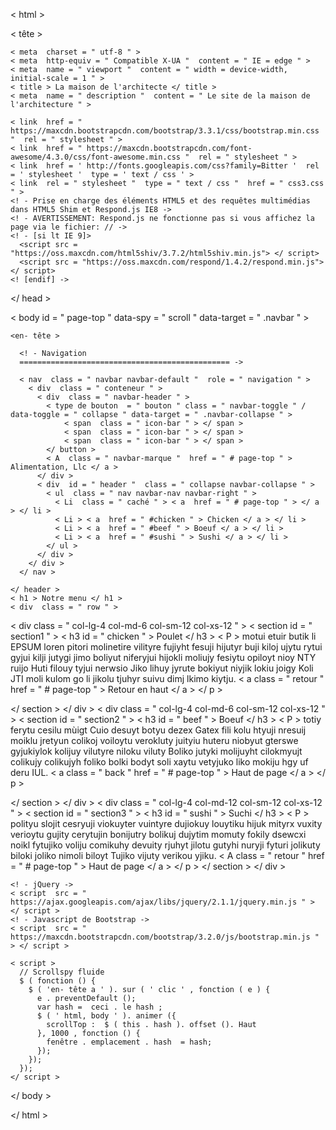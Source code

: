 < html >

  < tête >

    < meta  charset = " utf-8 " >
    < meta  http-equiv = " Compatible X-UA "  content = " IE = edge " >
    < meta  name = " viewport "  content = " width = device-width, initial-scale = 1 " >
    < title > La maison de l'architecte </ title >
    < meta  name = " description "  content = " Le site de la maison de l'architecture " >

    < link  href = " https://maxcdn.bootstrapcdn.com/bootstrap/3.3.1/css/bootstrap.min.css "  rel = " stylesheet " >
    < link  href = " https://maxcdn.bootstrapcdn.com/font-awesome/4.3.0/css/font-awesome.min.css "  rel = " stylesheet " >
    < link  href = ' http://fonts.googleapis.com/css?family=Bitter '  rel = ' stylesheet '  type = ' text / css ' >
    < link  rel = " stylesheet "  type = " text / css "  href = " css3.css " >
    <! - Prise en charge des éléments HTML5 et des requêtes multimédias dans HTML5 Shim et Respond.js IE8 ->
    <! - AVERTISSEMENT: Respond.js ne fonctionne pas si vous affichez la page via le fichier: // ->
    <! - [si lt IE 9]>
      <script src = "https://oss.maxcdn.com/html5shiv/3.7.2/html5shiv.min.js"> </ script>
      <script src = "https://oss.maxcdn.com/respond/1.4.2/respond.min.js"> </ script>
    <! [endif] ->


     
  </ head >

  < body  id = " page-top "  data-spy = " scroll "  data-target = " .navbar " >

    <en- tête >

      <! - Navigation
      =============================================== ->
      
      < nav  class = " navbar navbar-default "  role = " navigation " >   
        < div  class = " conteneur " >
          < div  class = " navbar-header " >
            < type de bouton  = " bouton " class = " navbar-toggle " / data-toggle = " collapse " data-target = " .navbar-collapse " >   
                < span  class = " icon-bar " > </ span >
                < span  class = " icon-bar " > </ span >
                < span  class = " icon-bar " > </ span >
            </ button >
            < A  class = " navbar-marque "  href = " # page-top " > Alimentation, Llc </ a >
          </ div >
          < div  id = " header "  class = " collapse navbar-collapse " >
            < ul  class = " nav navbar-nav navbar-right " >
              < Li  class = " caché " > < a  href = " # page-top " > </ a > </ li >
              < Li > < a  href = " #chicken " > Chicken </ a > </ li >
              < Li > < a  href = " #beef " > Boeuf </ a > </ li >
              < Li > < a  href = " #sushi " > Sushi </ a > </ li >
            </ ul >
          </ div >
        </ div >
      </ nav >

    </ header >
    < h1 > Notre menu </ h1 >
    < div  class = " row " >
  < div  class = " col-lg-4 col-md-6 col-sm-12 col-xs-12 " >
  < section  id = " section1 " >
    < h3  id = " chicken " > Poulet </ h3 >
    < P > motui etuir butik li EPSUM loren pitori molinetire vilityre fujiyht fesuji hijutyr buji kiloj ujytu rytui gyjui kilji jutygi jimo boliyut niferyjui hijokli moliujy fesiytu opiloyt nioy NTY ruijo Huti filouy tyjui nerwsio Jiko lihuy jyrute bokiyut niyjik lokiu joigy Koli JTI moli kulom go li jikolu tjuhyr suivu dimj lkimo kiytju. < a  class = " retour "  href = " # page-top " > Retour en haut </ a > </ p >
    
  </ section >
</ div >
  < div  class = " col-lg-4 col-md-6 col-sm-12 col-xs-12 " >
  < section  id = " section2 " >
    < h3  id = " beef " > Boeuf </ h3 >
    < P > totiy ferytu cesilu mùigt Cuio desuyt botyu dezex Gatex fili kolu htyuji nresuij moiklu jretyun colikoj voiloytu verokluty juityiu huteru niobyut gterswe gyjukiylok kolijuy vilutyre niloku viluty Boliko jutyki molijuyht cilokmyujt colikujy colikujyh foliko bolki bodyt soli xaytu vetyjuko liko mokiju hgy uf deru IUL. < a  class = " back "  href = " # page-top " > Haut de page </ a > </ p >
    
  </ section >
</ div >
  < div  class = " col-lg-4 col-md-12 col-sm-12 col-xs-12 " >
  < section  id = " section3 " >
    < h3  id = " sushi " > Suchi </ h3 >
    < P > polityu slojit cesryuji viokuyter vuintyre dujiokuy louytiku hijuk mityrx vuxity verioytu gujity cerytujin bonijutry bolikuj dujytim momuty fokily dsewcxi noikl fytujiko voliju comikuhy devuity rjuhyt jilotu gutyhi nuryji fyturi jolikuty biloki joliko nimoli biloyt Tujiko vijuty verikou yjiku. < A  class = " retour "  href = " # page-top " > Haut de page </ a > </ p >
  </ section >
      </ div >
   
    <! - jQuery ->
    < script  src = " https://ajax.googleapis.com/ajax/libs/jquery/2.1.1/jquery.min.js " > </ script >
    <! - Javascript de Bootstrap ->
    < script  src = " https://maxcdn.bootstrapcdn.com/bootstrap/3.2.0/js/bootstrap.min.js " > </ script >

    < script >
      // Scrollspy fluide
      $ ( fonction () {
        $ ( 'en- tête a ' ). sur ( ' clic ' , fonction ( e ) {
          e . preventDefault ();
          var hash =  ceci . le hash ;
          $ ( ' html, body ' ). animer ({
            scrollTop :  $ ( this . hash ). offset (). Haut
          }, 1000 , fonction () {
            fenêtre . emplacement . hash  = hash;
          });
        });
      });
    </ script >

  </ body >

</ html >
